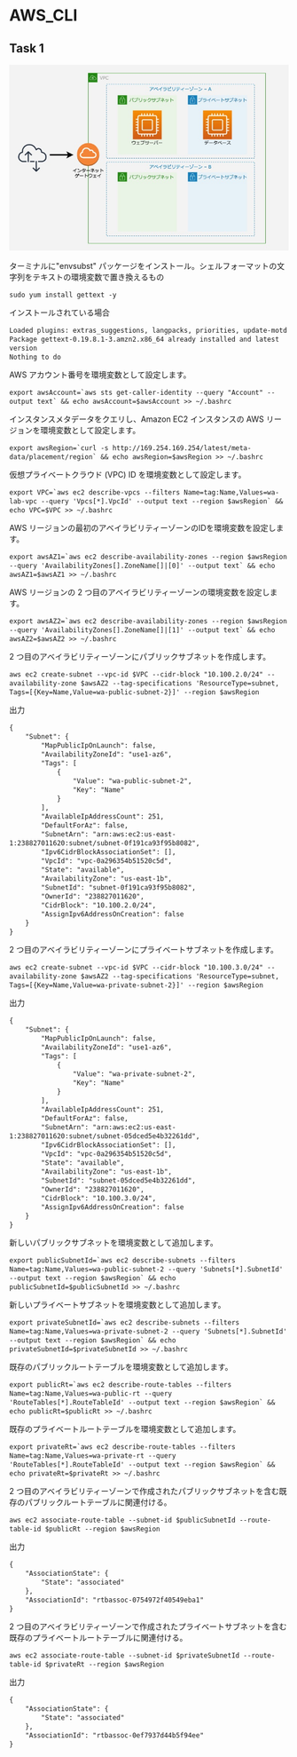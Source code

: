 # AWS_CLI
## Task 1
<img src="fig1.jpg">

ターミナルに"envsubst" パッケージをインストール。シェルフォーマットの文字列をテキストの環境変数で置き換えるもの
```
sudo yum install gettext -y
```
インストールされている場合
```
Loaded plugins: extras_suggestions, langpacks, priorities, update-motd
Package gettext-0.19.8.1-3.amzn2.x86_64 already installed and latest version
Nothing to do
```
AWS アカウント番号を環境変数として設定します。
```
export awsAccount=`aws sts get-caller-identity --query "Account" --output text` && echo awsAccount=$awsAccount >> ~/.bashrc
```
インスタンスメタデータをクエリし、Amazon EC2 インスタンスの AWS リージョンを環境変数として設定します。
```
export awsRegion=`curl -s http://169.254.169.254/latest/meta-data/placement/region` && echo awsRegion=$awsRegion >> ~/.bashrc
```
仮想プライベートクラウド (VPC) ID を環境変数として設定します。
```
export VPC=`aws ec2 describe-vpcs --filters Name=tag:Name,Values=wa-lab-vpc --query 'Vpcs[*].VpcId' --output text --region $awsRegion` && echo VPC=$VPC >> ~/.bashrc
```
AWS リージョンの最初のアベイラビリティーゾーンのIDを環境変数を設定します。
```
export awsAZ1=`aws ec2 describe-availability-zones --region $awsRegion --query 'AvailabilityZones[].ZoneName[]|[0]' --output text` && echo awsAZ1=$awsAZ1 >> ~/.bashrc
```
AWS リージョンの 2 つ目のアベイラビリティーゾーンの環境変数を設定します。
```
export awsAZ2=`aws ec2 describe-availability-zones --region $awsRegion --query 'AvailabilityZones[].ZoneName[]|[1]' --output text` && echo awsAZ2=$awsAZ2 >> ~/.bashrc
```
2 つ目のアベイラビリティーゾーンにパブリックサブネットを作成します。
```
aws ec2 create-subnet --vpc-id $VPC --cidr-block "10.100.2.0/24" --availability-zone $awsAZ2 --tag-specifications 'ResourceType=subnet, Tags=[{Key=Name,Value=wa-public-subnet-2}]' --region $awsRegion
```
出力
```
{
    "Subnet": {
        "MapPublicIpOnLaunch": false,
        "AvailabilityZoneId": "use1-az6",
        "Tags": [
            {
                "Value": "wa-public-subnet-2",
                "Key": "Name"
            }
        ],
        "AvailableIpAddressCount": 251,
        "DefaultForAz": false,
        "SubnetArn": "arn:aws:ec2:us-east-1:238827011620:subnet/subnet-0f191ca93f95b8082",
        "Ipv6CidrBlockAssociationSet": [],
        "VpcId": "vpc-0a296354b51520c5d",
        "State": "available",
        "AvailabilityZone": "us-east-1b",
        "SubnetId": "subnet-0f191ca93f95b8082",
        "OwnerId": "238827011620",
        "CidrBlock": "10.100.2.0/24",
        "AssignIpv6AddressOnCreation": false
    }
}
```
2 つ目のアベイラビリティーゾーンにプライベートサブネットを作成します。
```
aws ec2 create-subnet --vpc-id $VPC --cidr-block "10.100.3.0/24" --availability-zone $awsAZ2 --tag-specifications 'ResourceType=subnet, Tags=[{Key=Name,Value=wa-private-subnet-2}]' --region $awsRegion
```
出力
```
{
    "Subnet": {
        "MapPublicIpOnLaunch": false,
        "AvailabilityZoneId": "use1-az6",
        "Tags": [
            {
                "Value": "wa-private-subnet-2",
                "Key": "Name"
            }
        ],
        "AvailableIpAddressCount": 251,
        "DefaultForAz": false,
        "SubnetArn": "arn:aws:ec2:us-east-1:238827011620:subnet/subnet-05dced5e4b32261dd",
        "Ipv6CidrBlockAssociationSet": [],
        "VpcId": "vpc-0a296354b51520c5d",
        "State": "available",
        "AvailabilityZone": "us-east-1b",
        "SubnetId": "subnet-05dced5e4b32261dd",
        "OwnerId": "238827011620",
        "CidrBlock": "10.100.3.0/24",
        "AssignIpv6AddressOnCreation": false
    }
}
```
新しいパブリックサブネットを環境変数として追加します。
```
export publicSubnetId=`aws ec2 describe-subnets --filters Name=tag:Name,Values=wa-public-subnet-2 --query 'Subnets[*].SubnetId' --output text --region $awsRegion` && echo publicSubnetId=$publicSubnetId >> ~/.bashrc
```
新しいプライベートサブネットを環境変数として追加します。
```
export privateSubnetId=`aws ec2 describe-subnets --filters Name=tag:Name,Values=wa-private-subnet-2 --query 'Subnets[*].SubnetId' --output text --region $awsRegion` && echo privateSubnetId=$privateSubnetId >> ~/.bashrc
```
既存のパブリックルートテーブルを環境変数として追加します。
```
export publicRt=`aws ec2 describe-route-tables --filters Name=tag:Name,Values=wa-public-rt --query 'RouteTables[*].RouteTableId' --output text --region $awsRegion` && echo publicRt=$publicRt >> ~/.bashrc
```
既存のプライベートルートテーブルを環境変数として追加します。
```
export privateRt=`aws ec2 describe-route-tables --filters Name=tag:Name,Values=wa-private-rt --query 'RouteTables[*].RouteTableId' --output text --region $awsRegion` && echo privateRt=$privateRt >> ~/.bashrc
```
2 つ目のアベイラビリティーゾーンで作成されたパブリックサブネットを含む既存のパブリックルートテーブルに関連付ける。
```
aws ec2 associate-route-table --subnet-id $publicSubnetId --route-table-id $publicRt --region $awsRegion
```
出力
```
{
    "AssociationState": {
        "State": "associated"
    },
    "AssociationId": "rtbassoc-0754972f40549eba1"
}
```
2 つ目のアベイラビリティーゾーンで作成されたプライベートサブネットを含む既存のプライベートルートテーブルに関連付ける。
```
aws ec2 associate-route-table --subnet-id $privateSubnetId --route-table-id $privateRt --region $awsRegion
```
出力
```
{
    "AssociationState": {
        "State": "associated"
    },
    "AssociationId": "rtbassoc-0ef7937d44b5f94ee"
}
```
